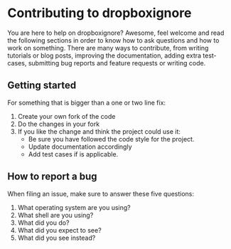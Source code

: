 # Contributing to dropboxignore

You are here to help on dropboxignore? Awesome, feel welcome and read the following sections in order to know how to ask questions and how to work on something. There are many ways to contribute, from writing tutorials or blog posts, improving the documentation, adding extra test-cases, submitting bug reports and feature requests or writing code.

## Getting started

For something that is bigger than a one or two line fix:

 1. Create your own fork of the code
 2. Do the changes in your fork
 3. If you like the change and think the project could use it:
    * Be sure you have followed the code style for the project.
    * Update documentation accordingly
    * Add test cases if is applicable.

## How to report a bug

When filing an issue, make sure to answer these five questions:

 1. What operating system are you using?
 2. What shell are you using?
 3. What did you do?
 4. What did you expect to see?
 5. What did you see instead?
